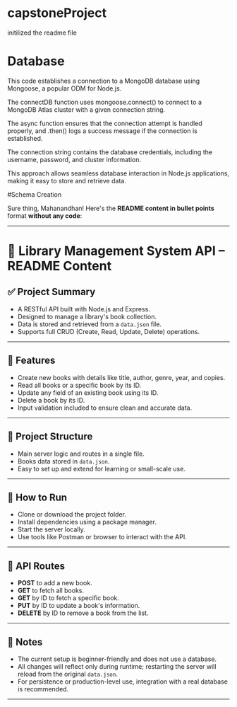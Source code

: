 # capstoneProject
initilized the readme file

# Database
This code establishes a connection to a MongoDB database using Mongoose, a popular ODM for Node.js.

The connectDB function uses mongoose.connect() to connect to a MongoDB Atlas cluster with a given connection string.

The async function ensures that the connection attempt is handled properly, and .then() logs a success message if the connection is established.

The connection string contains the database credentials, including the username, password, and cluster information.

This approach allows seamless database interaction in Node.js applications, making it easy to store and retrieve data.

#Schema Creation

Sure thing, Mahanandhan! Here's the **README content in bullet points** format **without any code**:

---

# 📘 Library Management System API – README Content

## ✅ Project Summary

- A RESTful API built with Node.js and Express.
- Designed to manage a library's book collection.
- Data is stored and retrieved from a `data.json` file.
- Supports full CRUD (Create, Read, Update, Delete) operations.

---

## 🔧 Features

- Create new books with details like title, author, genre, year, and copies.
- Read all books or a specific book by its ID.
- Update any field of an existing book using its ID.
- Delete a book by its ID.
- Input validation included to ensure clean and accurate data.

---

## 📁 Project Structure

- Main server logic and routes in a single file.
- Books data stored in `data.json`.
- Easy to set up and extend for learning or small-scale use.

---

## 🚀 How to Run

- Clone or download the project folder.
- Install dependencies using a package manager.
- Start the server locally.
- Use tools like Postman or browser to interact with the API.

---

## 🔗 API Routes

- **POST** to add a new book.
- **GET** to fetch all books.
- **GET** by ID to fetch a specific book.
- **PUT** by ID to update a book's information.
- **DELETE** by ID to remove a book from the list.

---

## 📌 Notes

- The current setup is beginner-friendly and does not use a database.
- All changes will reflect only during runtime; restarting the server will reload from the original `data.json`.
- For persistence or production-level use, integration with a real database is recommended.

---